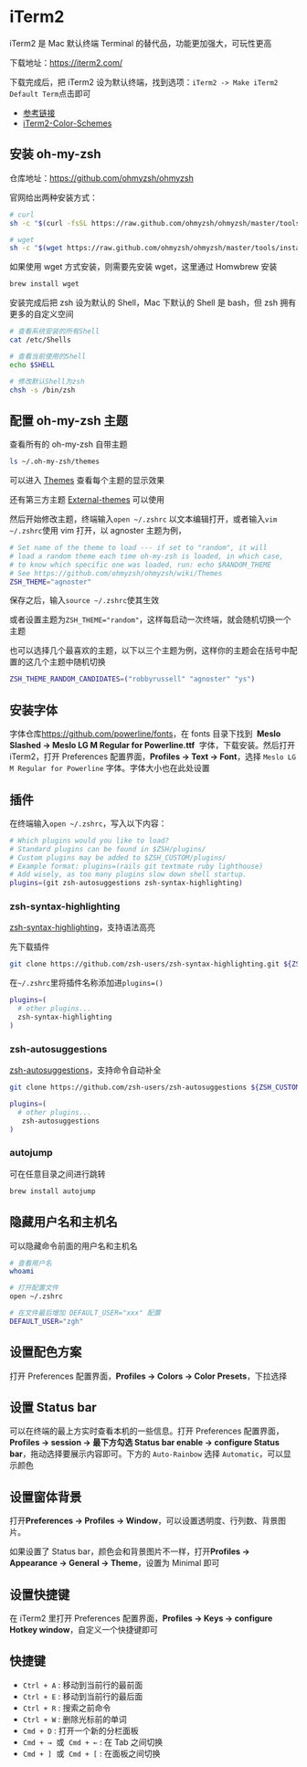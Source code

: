 # iTerm2

iTerm2 是 Mac 默认终端 Terminal 的替代品，功能更加强大，可玩性更高

下载地址：<https://iterm2.com/>

下载完成后，把 iTerm2 设为默认终端，找到选项：`iTerm2 -> Make iTerm2 Default Term`点击即可

- [参考链接](https://zhuanlan.zhihu.com/p/550022490)
- [iTerm2-Color-Schemes](https://github.com/mbadolato/iTerm2-Color-Schemes)

## 安装 oh-my-zsh

仓库地址：<https://github.com/ohmyzsh/ohmyzsh>

官网给出两种安装方式：

```sh
# curl
sh -c "$(curl -fsSL https://raw.github.com/ohmyzsh/ohmyzsh/master/tools/install.sh)"

# wget
sh -c "$(wget https://raw.github.com/ohmyzsh/ohmyzsh/master/tools/install.sh -O -)"
```

如果使用 wget 方式安装，则需要先安装 wget，这里通过 Homwbrew 安装

```sh
brew install wget
```

安装完成后把 zsh 设为默认的 Shell，Mac 下默认的 Shell 是 bash，但 zsh 拥有更多的自定义空间

```sh
# 查看系统安装的所有Shell
cat /etc/Shells

# 查看当前使用的Shell
echo $SHELL

# 修改默认Shell为zsh
chsh -s /bin/zsh
```

## 配置 oh-my-zsh 主题

查看所有的 oh-my-zsh 自带主题

```bash
ls ~/.oh-my-zsh/themes
```

可以进入 [Themes](https://github.com/ohmyzsh/ohmyzsh/wiki/Themes) 查看每个主题的显示效果

还有第三方主题 [External-themes](https://github.com/ohmyzsh/ohmyzsh/wiki/External-themes) 可以使用

然后开始修改主题，终端输入`open ~/.zshrc` 以文本编辑打开，或者输入`vim ~/.zshrc`使用 vim 打开，以 agnoster 主题为例，

```sh
# Set name of the theme to load --- if set to "random", it will
# load a random theme each time oh-my-zsh is loaded, in which case,
# to know which specific one was loaded, run: echo $RANDOM_THEME
# See https://github.com/ohmyzsh/ohmyzsh/wiki/Themes
ZSH_THEME="agnoster"
```

保存之后，输入`source ~/.zshrc`使其生效

或者设置主题为`ZSH_THEME="random"`，这样每启动一次终端，就会随机切换一个主题

也可以选择几个最喜欢的主题，以下以三个主题为例，这样你的主题会在括号中配置的这几个主题中随机切换

```sh
ZSH_THEME_RANDOM_CANDIDATES=("robbyrussell" "agnoster" "ys")
```

## 安装字体

字体仓库<https://github.com/powerline/fonts>，在 fonts 目录下找到  **Meslo Slashed -> Meslo LG M Regular for Powerline.ttf**  字体，下载安装。然后打开 iTerm2，打开 Preferences 配置界面，**Profiles -> Text -> Font**，选择 `Meslo LG M Regular for Powerline` 字体。字体大小也在此处设置

## 插件

在终端输入`open ~/.zshrc`，写入以下内容：

```sh
# Which plugins would you like to load?
# Standard plugins can be found in $ZSH/plugins/
# Custom plugins may be added to $ZSH_CUSTOM/plugins/
# Example format: plugins=(rails git textmate ruby lighthouse)
# Add wisely, as too many plugins slow down shell startup.
plugins=(git zsh-autosuggestions zsh-syntax-highlighting)
```

### zsh-syntax-highlighting

[zsh-syntax-highlighting](https://github.com/zsh-users/zsh-syntax-highlighting)，支持语法高亮

先下载插件

```sh
git clone https://github.com/zsh-users/zsh-syntax-highlighting.git ${ZSH_CUSTOM:-~/.oh-my-zsh/custom}/plugins/zsh-syntax-highlighting
```

在`~/.zshrc`里将插件名称添加进`plugins=()`

```sh
plugins=(
  # other plugins...
  zsh-syntax-highlighting
)
```

### zsh-autosuggestions

[zsh-autosuggestions](https://github.com/zsh-users/zsh-autosuggestions)，支持命令自动补全

```sh
git clone https://github.com/zsh-users/zsh-autosuggestions ${ZSH_CUSTOM:-~/.oh-my-zsh/custom}/plugins/zsh-autosuggestions
```

```sh
plugins=(
  # other plugins...
   zsh-autosuggestions
)
```

### autojump

可在任意目录之间进行跳转

```sh
brew install autojump
```

## 隐藏用户名和主机名

可以隐藏命令前面的用户名和主机名

```sh
# 查看用户名
whoami

# 打开配置文件
open ~/.zshrc

# 在文件最后增加 DEFAULT_USER="xxx" 配置
DEFAULT_USER="zgh"
```

## 设置配色方案

打开 Preferences 配置界面，**Profiles -> Colors -> Color Presets**，下拉选择

## 设置 Status bar

可以在终端的最上方实时查看本机的一些信息。打开 Preferences 配置界面，**Profiles -> session -> 最下方勾选 Status bar enable -> configure Status bar**，拖动选择要展示内容即可。下方的 `Auto-Rainbow` 选择 `Automatic`，可以显示颜色

## 设置窗体背景

打开**Preferences -> Profiles -> Window**，可以设置透明度、行列数、背景图片。

如果设置了 Status bar，颜色会和背景图片不一样，打开**Profiles -> Appearance -> General -> Theme**，设置为 Minimal 即可

## 设置快捷键

在 iTerm2 里打开 Preferences 配置界面，**Profiles -> Keys -> configure Hotkey window**，自定义一个快捷键即可

## 快捷键

- `Ctrl + A` : 移动到当前行的最前面
- `Ctrl + E` : 移动到当前行的最后面
- `Ctrl + R` : 搜索之前命令
- `Ctrl + W` : 删除光标前的单词
- `Cmd + D` : 打开一个新的分栏面板
- `Cmd + →`  或  `Cmd + ←` : 在 Tab 之间切换
- `Cmd + ]`  或  `Cmd + [` : 在面板之间切换
